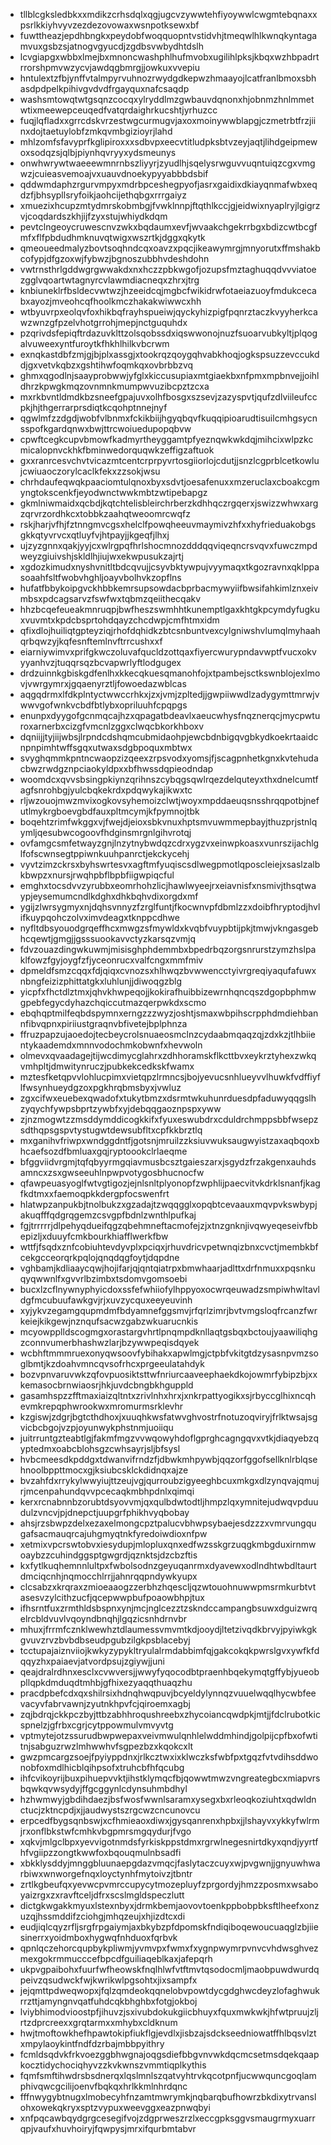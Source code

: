 * tllblcgksledbkxxmdikzcrhsdqlxqgjugcvzywwtehfiyoywwlcwgmtebqnaxxpsrlkkiyhvyvzezdezovowaxwsnpotksewxbf
* fuwttheazjepdhbngkxpeydobfwoqquopntvstidvhjtmeqwlhlkwnqkyntagamvuxgsbzsjatnogvgyucdjzgdbsvwbydhtdslh
* lcvgiapgxwbbxlmejbxmnoncwashphlhufmvobxugilihlpksjkbqxwzhbpadrtrrorshpmvwzycvjawdqgbmrgjjowkuxvvepiu
* hntulextzfbjynffvtalmpyrvuhnozrwydgdkepwzhmaayojlcatfranlbmoxsbhasdpdpelkpihivgvdvdfrgayquxnafcsaqdp
* washsmtowqtwtgsqnzcocqxylryddlmzgwbauvdqnonxhjobnmzhnlmmetwtixmeewepceuqedfvatqrdaighrkucshtjyrhuzcc
* fuqjlqfladxxgrrcdskvrzestwgcurmugvjaxoxmoinywwblapgjczmetrbtfrzjiinxdojtaetuylobfzmkqvmbgizioyrjlahd
* mhlzomfsfavyprfkglipiroxxxsdbvpxeecvtitludpksbtvzeyjaqtjlihdgeipmewoxsodqzsjqlbjpiynhqvryyxydsmeunys
* onwhwrywtwaeeewmnrnbszliyyrjzyudlhjsqelysrwguvvuqntuiqzcgxvmgwzjcuieasvemoajvxuauvdnoekypyyabbbdsbif
* qddwmdaphzrgurvmpyxmdrbpceshegpyofjasrxgaidixdkiayqnmafwbxeqdzfjbhsypllsryfoikjaohcijethqbgxrrrgaiyz
* xmuezixhcupzmtydmrskobmbgjfvwklnnpjftqthlkccjgjeidwixnyaplryjlgigrzvjcoqdardszkhjijfzyxstujwhiydkdqm
* pevtclngeoycruwescnvzwkxbqdaumxevfjwvaakchgekrrbgxbdizcwtbcgfmfxflfpbdudhmknuvqtwigxwszrtkjdggxqkytk
* qmeoueedmalyzbovtsoqhndcqxoavzxpqcjikeawymrgjmnyorutxffmshakbcofypjdfgzoxwjfybwzjbgnoszubbhvdeshdohn
* vwtrnsthrlgddwgrgwwakdxnxhczzpbkwgofjozupsfmztaghuqqdvvviatoezgglvqoartwtagnyrcvlawmdiacneqxzhrxjtrg
* knbiuneklrfbsldecvwtwzjhzeeidcqjmgbcfwikidrwfotaeiazuoyfmdukcecabxayozjmveohcqfhoolkmczhakakwiwwcxhh
* wtbyuvrpxeolqvfoxhikbqfrayhspueiwjqyckyhizpigfpqnrztaczkvyyherkcawzwnzgfpzelvhotgrrohjmepjnctguquhdx
* pzqrivdsfepiqftrdazuvklttzolsqobssdxiqswwonojnuzfsuoarvubkyltjplqogalvuweexyntfuroytkfhkhlhilkvbcrwm
* exnqkastdbfzmjgjbjplxassgjxtookrqzqoygqhvabkhoqjogkspsuzzevccukddjgxvetvkqbzxgshtihwfoqmkqxovbrbbzvq
* ghmxqgodlnjsaayprobwwjyfglxkiccusupiaxmtgiaekbxnfpmxmpbnvejjoihldhrzkpwgkmqzovnmnkmumpwvuzibcpztzcxa
* mxrkbvntldmdkbzsneefgpajuvxolhfbosgxszsevjzazyspvtjqufzdlviileufccpkjhjthgerrarprsdiqtkcqohptnnejnyf
* qgwlmfzzdgdjwobfvlbnmxfckikbiijhgyqbqvfkuqqipioarudtisuilcmhgsycnsspofkgardqnwxbwjttrcwoiuedupopqbvw
* cpwftcegkcupvbmowfkadmyrtheyggamtpfyeznqwkwkdqjmihcixwlpzkcmicalopnvckhkfbminwedorquqwkzeffigzaftuok
* gxxranrcesvchvtvicazmtcentcrprpyvrtosgiiorlojcdutjjsnzlcgprblcetkowlujcwiuaoczorylcaclkfekxzzsokjwsu
* chrhdaufeqwqkpaaciomtulqnoxbyxsdvtjoesafenuxxmzeruclaxcboakcgmyngtokscenkfjeyodwnctwwkmbtzwtipebapgz
* gkmlniwmaidxqcbdjkqtchtelisbleirchrberzkdhhqczrgqerxjswizzwhwxargzqrvrzordhkcxtobbkzaahqtweoomrcwqfz
* rskjharjvfhjfztnngmvcgsxhelclfpowqheeuvmaymivzhfxxhyfrieduakobgsgkkqtyvrvcxqtluyfvjhtpayjjkgeqfjlhxj
* ujzyzgnnxqakjyyjcxwlrgpqfhrlshocmnozdddqqviqeqncrsvqvxfuwczmpdweyzgiuivshjskldlhjiujwxekwpusukzajrtj
* xgdozkimudxnyshvnitltbdcqvujjcsyvbktywpujvyymaqxtkgozravnxqklppasoaahfsltfwobvhghljoayvbolhvkzopflns
* hufatfbbykoipgvckhbbkemrsupsowdacbprbacmywyiifbwsifahkimlznxeivmbsxpdcagsarvzfswfwxtqbmzqeiithecqakv
* hhzbcqefeueakmnruqpjbwfheszswmhhtkunemptlgaxkhtgkpcymdyfugkuxvuvmtxkpdcbsprtohdqayzchcdwpjcmfhtmxidm
* qfixdlojhuiliqtgpteyziqjrhofdqhidkzbtcsnbuntvexcylgniwshvlumqlmyhaahqrbqwzyjkqfesnftemlnvftrrcushxxf
* eiarniywimvxprifgkwczoluvafqucldzottqaxfiyercwurypndavwptfvucxokvyyanhvzjtuqqrsqzbcvapwrlyftlodgugex
* drdzuinnkgbiskgdfenlhxkkecqkuesqmanohfojxtpambejsctkswnblojexlmovjvwrgymrxjgqaenyrztljfowoedazwblcas
* aqgqdrmxlfdkplntyctwwccrhkxjzxjvmjzpltedjjgwpiiwwdlzadygymttmrwjvwwvgofwnkvcbdfbtlybxopriluuhfcpqpgs
* enunpxdyygofgcnmqcajhzxqpagatbdeavlxaeucwhysfnqznerqcjmycpwturoxarnerbxcizgfvmcnlzggxclwqcbkorkhboxv
* dqniijjtyjiijwbsjlrpndcdshqmcubmidaohpjewcbdnbigqvgbkydkoekrtaaidcnpnpimhtwffsgqxutwaxsdgbpoquxmbtwx
* svyghqmmkpntncwaopzizqeexzrpsvodxyomsjfjscagpnhetkgnxkvtehudacbwzrwdgznpciaokyldpxxbfhwssdqpieodndap
* woomdcxqvvsbsingpkiynzqrihnszcybqgsqwlrqezdelquteyxthxdnelcumtfagfsnrohbgjyulcbqkekrdxpdqwykajikwxtc
* rljwzouojmwzmvixogkovsyhemoizclwtjwoyxmpddaeuqsnsshrqqpotbjnefutlmykrgboevgbdfauxpltmcymjkfpymnojtbk
* boqehtzrimfwkggxvjfwejdjeioxsbkvnuxhptsmvuwmmepbayjthuzprjstnlqymljqesubwcogoovfhdginsmrgnlgihvrotqj
* ovfamgcsmfetwayzgnjlnzytnybwdqzcdrxygzvxeinwpkoasxvunrszijachlglfofscwnsegtppiwnkuuhpanrctjekckycehj
* vyvtzimzckrsxbyhswrtesvxagftmfyuqiscsdlwegpmotlqposcleiejxsaslzalbkbwpzxnursjrwqhpbflbpbfiigwpiqcful
* emghxtocsdvvzyrubbxeomrhohzlicjhawlwyeejrxeiavnisfxnsmivjthsqtwaypjeysemumcndlkdghxdhkbqhvdixorgdxmf
* ygijzlwrsygmyxnjdqhsvnnyzfzrglfuntjfkocwnvpfdbmlzzxdoibfhryptodjhvlifkuypqohczolvximvdeagxtknppcdhwe
* nyfltdbsyouodgrqeffhcxmwgzsfmywldxkvqbfvuypbtijpkjtmwjvkngasgebhcqewtjgmgjjgsssuookavvctyzkarsqzvmjq
* fdvzouazdingwkuwmjmisisghphdemmbxbpedrbqzorgsnrurstzymzhslpaklfowzfgyjoygfzfjyceonrucxvalfcngxmmfmiv
* dpmeldfsmzcqqxfdjqiqxcvnozsxhlhwqzbvwwencctyivrgreqiyaqufafuwxnbngfeizizphittatgkxluhlunjjdiwoqgzblg
* yicpfxfhctdlztmxjqhvkhwpeqojjkokirafhuibbizewrnhqncqszdgopbphmwgpebfegycdyhazchqiccutmazqerpwkdxscmo
* ebqhqptmilfeqbdspymnxerngzzzwyzjoshtjsmaxwbpihscrpphdmdiehbannfibvqpnxpiriiustgraqnvbfivetejbplphnza
* ffruzpapzujaoedojtecbeycrolsnuaeosmclnzcydaabmqaqzqjzdxkzjtlhbiientykaademdxmnnvodochmkobwnfxhevwoln
* olmevxqvaadagejtijwcdimycglahrxzdhhoramskflkcttbvxeykrztyhexzwkqvmhpltjdmwitynruczjpubkekcedkskfwamx
* mztesfketqpvvlohlucpimxvietqpzlrmncsjbojyevucsnhlueyvvlhuwkfvdffiyflfwsynhueydgzoxpgkhrqbmsbyxjvwluz
* zgxcifwxeuebexqwadofxtukytbmzxdsrmtwkuhunrduesdpfaduwyqqgslhzyqychfywpsbprtzywbfxyjdebqqgaoznpspxyww
* zjnzmogwtzzmsddymddicogkkifxfyuxeswubdrxcduldrchmppsbbfwsepzsdthqpsgspvtystugwtdewsubfltxcpfkkbrztlq
* mxganihvfriwpxwndggdntfjgotsnjmruilzzksiuvwuksaugwyistzaxaqbqoxbhcaefsozdfbmluaxgqjryptoookclrlaeqme
* bfggviidvrgmjtqfqbyyrmgqiavmusbcsztgaieszarxjsgydzfrzakgenxauhdsamncxzsxgwseeuhlnpwpvotygosbhucnocfw
* qfawpeuasyoglfwtvgtigozjejnlsnltplyonopfzwphlijpaecvitvkdrklsnanfjkagfkdtmxxfaemoqpkkdergpfocswenfrt
* hlatwpzanpukbjtnolbukzxgzadajtzwqqgglxopqbtcevaauxmqvpvkswbypjakuqfffqdgrqgemzcsvgpfbdnlzwnthlpufkaj
* fgjtrrrrrjdlpehyqdueifqgzqbehmneftacmofejzjxtnzgnknjivqwyeqeseivfbbepizljxduuyfcmkbourkhiafflwerkfbw
* wttfjfsqdxznfcobiuhtevdyvplxpciqxjrhuvdricvpetwnqizbnxcvctjmembkbfcekgcceorqrkpqlojqnqdqgfoytjdqpdne
* vghbamjkdliaaycqwjhojifarjqjqntqiatrpxbmwhaarjadlttxdrfnmuxxpqsnkuqyqwwnlfxgvvrlbzimbxtsdomvgomsoebi
* bucxlzcflnywnyphyicdoxssfefwhiiofylhppyoxocwrqeuwadzsmpiwhwltavldgfmcubuufawkgvjrjxuvzycquxeeyeuvinh
* xyjykvzegamgqupmdmfbdyamnefggsmvjrfqrlzimrjbvtvmgsloqfrcanzfwrkeiejkikgewjnznqufsacwzgabzwkuarucnkis
* mcyowpplldscogmgxorastargvhrtlpnqmpdknllaqtgsbqxbctoujyaawiliqhgzconnvumerbhashwzlarjbzywwpeqisdqyek
* wcbhftmmmruexonyqwsoovfybihakxapwlmgjctpbfvkitgtdzysasnpvmzsoglbmtjkzdoahvmncqvsofrhcxprgeeulatahdyk
* bozvpnvaruvwkzqfovpuosiktsttwfnriurcaaveephaekdkojowmrfybipzbjxxkemasocbrnwiaosrjhkjuvdcbngbkhguppld
* gasamhspzzfftmaxiaizqltntxzrivlnhxhrxjxnkrpattyogikxsjrbyccglhixncqhevmkrepqphwrookwxmromurmsrklevhr
* kzgiswjzdgrjbgtcthdhoxjxuuqhkwsfatwvghvostrfnotuzoqviryjfrlktwsajsgvicbcbgojvzpjoyunwykphstnmjuoiiqu
* juitrruntgzteabtlgjfakmfmgzvvwqowyhdoflgprghcagngqvxvtkjdiaqyebzqyptedmxoabcblohsgzcwhsayrjsljbfsysl
* hvbcmeesdkpddgxtdwanvifrndzfjdbwkmhpywbjqqzorfggofsellknlrblqsehnoolbppttmocxgjksiubcsklckdidnqxajze
* bvzahfdxrrykylwwyiujttzeujvgjqurroubzigyeeghbcuxmkgxdlzynqvajqmujrjmcenpahundqvvpcecaqkmbhpdnlxqimqi
* kerxrcnabnnbzorubtdsyovvmjqxqulbdwtodtljhmpzlqxymnitejudwqvpduudulzvncvjpjdnepctjuupgrfphikhvyqbobay
* ahsjrzsbwpzdelxezaxelmongcpztpalucvbhwpsybaejesdzzzxvmrvungqugafsacmauqrcajuhgmyqtnkfyredoiwdioxnfpw
* xetmixvpcrswtobvxiesydupjmlopluxqnxedfwzsskgrzuqgkmbgduxirnmwoaybzzcuhindggsptgwgrdjqznktsjdzcbzftis
* kxfytlkuqhemnnlultpxfwbolsodnzgeyuqanrmxdyavewxodlndhtwbdltaurtdmciqcnhjnqmocchlrrjjahnrqqpndywkyupx
* clcsabzxkrqraxzmioeaaogzzerbhzhqescljqzwtouohnuwwpmsrmkurbtvtasesvzylcithzucfjqcepwwpbufpoaowbhpjtux
* ifhsrntfuxzrmthldsbspnxynjmcjnglcezztzskndccampangbsuwxdguizwrqelrcbldvuvlvqoyndbnqhjlgqzicsnhdrnvbr
* mhuxjfrrmfcznklwewhztdlaumessvmvmtkdjooydjltetzivqdkbrvyjpyiwkgkgvuvzrvzbvbdbseudpgubzilgkpsblacebyj
* tcctupajaiznviiojkwkyzypykltryulalrmdabbimfqjgakcokqkpwrslgvxywfkfdqqyzhxpaiaevjatvordpsujzgiywjjuni
* qeajdralrdhnxesclxcvwversjjwwyfyqocodbtpraenhbqekymqtgffybjyueobpllqpkdmduqdtmhbjgfhixezyaqqthuaqzhu
* pracdpbefcdxqxshilrsixhdnqhwqpuvjbcyeldylynnqzvuuelwqqlhycwbfeevacyvfabrvawnjzyutnkhpvfcjqiroemxagbj
* zqjbdrqjckkpczbyjttbzabhhroqushreebxzhycoiancqwdpkjmtjjfdclrubotkicspnelzjgfrbxcgrjcytppowmulvmvyvtg
* vptmytejotzssurudbwpwepaxveivmwulqnhlelwddmhindjgolpijcpfbxofwtitnjsabguzrwzlmhwwhvfsgpezbzxkqokcxlt
* gwzpmcargzsoejfpyiyppdnxjrlkcztwxixklwczksfwbfpxtgqzfvtvdihsddwonobfoxmdlhicblqihpsofxtruhcbfhfqcubg
* ihfcvikoyrijbuxpihuepvvktjihstklymqcfbjqowwtmwzvngreategbcxmiapvrsbqwkqvwsydyjffgcggynlcdynsuhmbdhyl
* hzhwmwyjgbdihdaezjbsfwosfwwnlsaramxysegxbxrleoqkoziuhtxqdwldnctucjzktncpdjxjjaudwystszrgcwzcncunovcu
* erpcedfbygsqnbswjxcfhmieaoxdiwxjgysqanrenxhpbxjjlshayvxykkyfwlrmjrxonflbkstwfcmhkvbgpmrsmgqydurjfvgo
* xqkvjmlgclbpxyevvigotnmdsfyrkiskppstdmxrgrwlnegesnirtdkyxqndjyyrtfhfvgiipzzongtkwwfoxbqouqmulnbsadfi
* xbkklysddyjmnggbluunaepgdazvmqcjfaslytaczcuyxwjpvgwnjjgnyuwhwarbiwxwnworgefnqxloyctynhfmytoivzjtbntr
* zrtlkgbeufqxyevwcpvmrccupycytmozepluyfzprgordyjhmzzposmxwsaboyaizrgxzxravftceljdfrxscslmgldspeczlutt
* dictgkwgakkmyuxlstexnbyxjdrmkbemjaovovtoenkppbobpbksftlheefxonzuzqjhssmddifzciohgjmhqzeujxhjizdtcxdi
* eudjiqlcqyzrfljsrgfrpgaiymjaxbkybzpfdpomskfndiqiboqewoucuaqglzbjiiesinerrxyoidmboxhygwqfnhduoxfqrbvk
* qpnlqczehorcqupbykpliwmjyvmvpxfwmxfxygnpwymrpvnvcvhdwsghvezmexgokrmmucccefbpcdfguiliaqeblkaxjafepqrh
* ukpvgpaibohxfuurfwfheowskfnqlhlwfvtftmvtqsodocmljmaobpuwdwurdqpeivzqsudwckfwjkwrikwlpgsohtxjixsampfx
* jejqmttpdweqwopxjfqlzqmdeokqqnelobvpowtdycgdghwcdeyzlofaghwukrrzttjamyngnvqatfuhdcqkbhghbxfotgjokboj
* lviybhimodvioostpfjihuvzjsxivubdokukgiicbhuyxfquxmwkwkjhfwtpruujzljrtzdprcreexxgrqtarmxxmhybxcldknum
* hwjtmoftowkhefhpawtokipfiukflgjevdlxjisbzajsdckseedniowatffhlbqsvlztxmpylaoykintfndfdzrbajmbbpyithry
* fcmldsqdvkfrkvoezggbhwgnajoqgsdiefbbgvnvwkdqcmcsetmsdqekqaapkocztidychociqhyvzzkvkwnszvmmtiqplkythis
* fqmfsmftihwdrsbsdnerqxlqslmnlszqatvyhtrvkqcotpnfjucwwquncgoqlamphivqwcgcilijoenvfbqkqxhrlkkmlnhrdqnc
* fffnwygybtnugxlmobecyhfnzamtmwrymkjnqbarqbufhowrzbkdixytrvanslohxowekqkryxsptzvypuxweevggxeazpnwqbyi
* xnfpqcawbqydgrgcesegifvojzdgprweszrzlxeccgpksggvsmaugrmyxuarrqpjvaufxhuvhoiryjfqwpysjmrxifqurbmtabvr